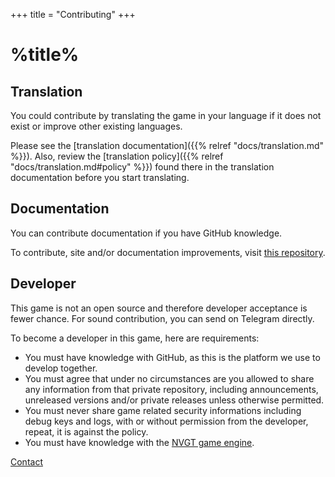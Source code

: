 +++
title = "Contributing"
+++
# %title%
## Translation
You could contribute by translating the game in your language if it does not exist or improve other existing languages.

Please see the [translation documentation]({{% relref "docs/translation.md" %}}). Also, review the [translation policy]({{% relref "docs/translation.md#policy" %}}) found there in the translation documentation before you start translating.

## Documentation
You can contribute documentation if you have GitHub knowledge.

To contribute, site and/or documentation improvements, visit [this repository](https://github.com/gamemgh/gamemgh.github.io).

## Developer
This game is not an open source and therefore developer acceptance is fewer chance. For sound contribution, you can send on Telegram directly.

To become a developer in this game, here are requirements:
- You must have knowledge with GitHub, as this is the platform we use to develop together.
- You must agree that under no circumstances are you allowed to share any information from that private repository, including announcements, unreleased versions and/or private releases unless otherwise permitted.
- You must never share game related security informations including debug keys and logs, with or without permission from the developer, repeat, it is against the policy.
- You must have knowledge with the [NVGT game engine](https://nvgt.gg).

[Contact](https://harrymkt.github.io/contact)